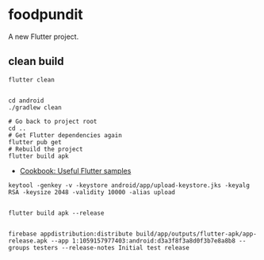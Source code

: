 # foodpundit

A new Flutter project.

## clean build

```[Lab:
flutter clean


cd android
./gradlew clean

# Go back to project root
cd ..
# Get Flutter dependencies again
flutter pub get
# Rebuild the project
flutter build apk

```

- [Cookbook: Useful Flutter samples](https://docs.flutter.dev/cookbook)

```
keytool -genkey -v -keystore android/app/upload-keystore.jks -keyalg RSA -keysize 2048 -validity 10000 -alias upload
```



```

flutter build apk --release


firebase appdistribution:distribute build/app/outputs/flutter-apk/app-release.apk --app 1:1059157977403:android:d3a3f8f3a8d0f3b7e8a8b8 --groups testers --release-notes Initial test release


```
